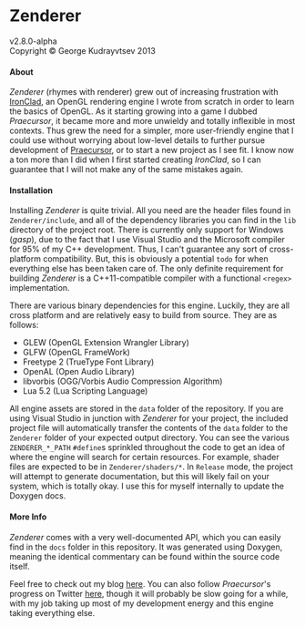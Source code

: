 # Zenderer #
v2.8.0-alpha  
Copyright &copy; George Kudrayvtsev 2013

#### About ####

*Zenderer* (rhymes with renderer) grew out of increasing frustration with
[IronClad](https://github.com/Ruskiy69/IronClad), an OpenGL rendering engine
I wrote from scratch in order to learn the basics of OpenGL. As it starting
growing into a game I dubbed *Praecursor*, it became more and more unwieldy
and totally inflexible in most contexts. Thus grew the need for a simpler,
more user-friendly engine that I could use without worrying about low-level
details to further pursue development of 
[Praecursor](https://github.com/Ruskiy69/Praecursor), or to start a new
project as I see fit. I know now a ton more than I did when I first started
creating *IronClad*, so I can guarantee that I will not make any of the
same mistakes again.

#### Installation ####

Installing *Zenderer* is quite trivial. All you need are the header
files found in `Zenderer/include`, and all of the dependency libraries
you can find in the `lib` directory of the project root. There is
currently only support for Windows (*gasp*), due to the fact that I use
Visual Studio and the Microsoft compiler for 95% of my C++ development.
Thus, I can't guarantee any sort of cross-platform compatibility. But,
this is obviously a potential `todo` for when everything else has been taken
care of. The only definite requirement for building *Zenderer* is a
 C++11-compatible compiler with a functional `<regex>` implementation.

There are various binary dependencies for this engine. Luckily, they are all
cross platform and are relatively easy to build from source. They are
as follows:
 - GLEW         (OpenGL Extension Wrangler Library)
 - GLFW         (OpenGL FrameWork)
 - Freetype 2   (TrueType Font Library)
 - OpenAL       (Open Audio Library)
 - libvorbis    (OGG/Vorbis Audio Compression Algorithm)
 - Lua 5.2      (Lua Scripting Language)

All engine assets are stored in the `data` folder of the repository. If you 
are using Visual Studio in junction with *Zenderer* for your project, the 
included project file will automatically transfer the contents of the `data`
folder to the `Zenderer` folder of your expected output directory.
You can see the various `ZENDERER_*_PATH` `#define`s sprinkled throughout the
code to get an idea of where the engine will search for certain resources.
For example, shader files are expected to be in `Zenderer/shaders/*`.
In `Release` mode, the project will attempt to generate documentation, but
this will likely fail on your system, which is totally okay. I use this for
myself internally to update the Doxygen docs.
    
#### More Info ####

*Zenderer* comes with a very well-documented API, which you can easily find
in the `docs` folder in this repository. It was generated using Doxygen, 
meaning the identical commentary can be found within the source code itself.

Feel free to check out my blog [here](http://zenpandainteractive.blogspot.com).
You can also follow *Praecursor*'s progress on Twitter
[here](https://www.twitter.com/PraecursorGame), though it will 
probably be slow going for a while, with my job taking up most of
my development energy and this engine taking everything else.
